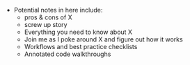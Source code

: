 - Potential notes in here include:
	- pros & cons of X
	- screw up story
	- Everything you need to know about X
	- Join me as I poke around X and figure out how it works
	- Workflows and best practice checklists
	- Annotated code walkthroughs